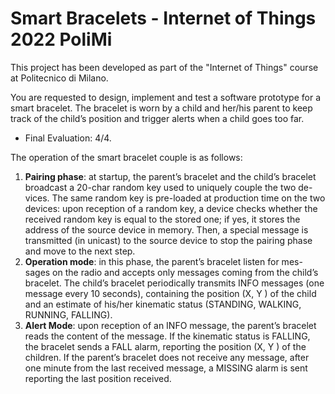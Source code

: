 # Smart Bracelets -  Internet of Things 2022 PoliMi 

This project has been developed as part of the "Internet of Things" course at Politecnico di Milano.

You are requested to design, implement and test a software prototype for a smart bracelet. The bracelet is worn by a child and her/his parent to keep track of the child’s position and trigger alerts when a child goes too far.

- Final Evaluation: 4/4.

The operation of the smart bracelet couple is as follows:
1. __Pairing phase__: at startup, the parent’s bracelet and the child’s bracelet broadcast a 20-char random key used to uniquely couple the two de- vices. The same random key is pre-loaded at production time on the two devices: upon reception of a random key, a device checks whether the received random key is equal to the stored one; if yes, it stores the address of the source device in memory. Then, a special message is transmitted (in unicast) to the source device to stop the pairing phase and move to the next step.
2. __Operation mode__: in this phase, the parent’s bracelet listen for mes- sages on the radio and accepts only messages coming from the child’s bracelet. The child’s bracelet periodically transmits INFO messages (one message every 10 seconds), containing the position (X, Y ) of the child and an estimate of his/her kinematic status (STANDING, WALKING, RUNNING, FALLING).
3. __Alert Mode__: upon reception of an INFO message, the parent’s bracelet reads the content of the message. If the kinematic status is FALLING, the bracelet sends a FALL alarm, reporting the position (X, Y ) of the children. If the parent’s bracelet does not receive any message, after one minute from the last received message, a MISSING alarm is sent reporting the last position received.



